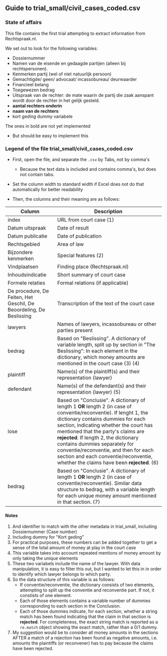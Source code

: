 ## Guide to trial_small/civil_cases_coded.csv

### State of affairs

This file contains the first trial attempting to extract information from Rechtspraak.nl. 

We set out to look for the following variables:

  - Dossiernummer
  - Namen van de eisende en gedaagde partijen (alleen bij rechtspersonen).
  - Kenmerken partij (wel of niet natuurlijk persoon)
  - Gemachtigde/ geen/ advocaat/ incassobureau/ deurwaarder
  - Financieel belang
  - Toegewezen bedrag
  - Uitspraak van de rechter: de mate waarin de partij die zaak aanspant wordt door de rechter in het gelijk gesteld.
  - **aantal rechters onderin**
  - **naam van de rechters**
  - kort geding dummy variabele

The ones in bold are not yet implemented 
  - But should be easy to implement this 


### Legend of the file trial_small/civil_cases_coded.csv

- First, open the file, and separate the `.csv` by Tabs, not by comma's
  - Because the text data is included and contains comma's, but does not contain tabs. 

- Set the column width to standard width if Excel does not do that automatically for better readability

- Then, the columns and their meaning are as follows:

| Column      | Description |
| ----------- | ----------- |
| index      | URL from court case (1) |
| Datum uitspraak   | Date of result|
| Datum publicatie | Date of publication |
| Rechtsgebied | Area of law |
| Bijzondere kenmerken | Special features (2) |
| Vindplaatsen | Finding place (Rechtspraak.nl) |
| Inhoudsindicatie | Short summary of court case |
| Formele relaties | Formal relations (if applicable) |
| De procedure, De Feiten, Het Geschil, De Beoordeling, De Beslissing | Transcription of the text of the court case |
| lawyers | Names of lawyers, incassobureau or other parties present |
| bedrag | Based on "Beslissing". A dictionary of variable length, split up by section in "The Beslissing": In each element in the dictionary, which money amounts are mentioned in the court case (3) (4)|
| plaintiff | Name(s) of the plaintiff(s) and their representation (lawyer) |
| defendant | Name(s) of the defendant(s) and their representation (lawyer) (5) |
| lose | Based on "Conclusie". A dictionary of length 1 **OR** length 2 (in case of conventie/reconventie). If lenght 1, the dictionary contains dummies for each section, indicating whether the court has mentioned that the party's claims are **rejected**. If length 2, the dictionary contains dummies separately for conventie/reconventie, and then for each section and each conventie/reconventie, whether the claims have been **rejected**. (6) |
| bedrag | Based on "Conclusie". A dictionary of length 1 **OR** length 2 (in case of conventie/reconventie). Similar data structure to bedrag, with a variable length for each unique money amount mentioned in that section. (7) |



#### Notes

1. And identifier to match with the other metadata in trial_small, including Dossiernummer (Case number)
2. Including dummy for "Kort geding"
3. For practical purposes, these numbers can be added together to get a sense of the total amount of money at play in the court case
4. This variable takes into account repeated mentions of money amount by only taking the unique elements
5. These two variabels include the name of the lawyer. With data manipulation, it is easy to filter this out, but I wanted to let this in in order to identify which lawyer belongs to which party. 
6. So the data structure of this variable is as follows: 
	- If conventie/reconventie, the dictionary consists of two elements, attempting to split up the conventie and reconventie part. If not, it constists of one element. 
	- Each of those elements contains a variable number of dummies corresponding to each section in the Conclusion. 
	- Each of those dummies indicate, for each section, whether a string match has been found indicating that the claim in that section is **rejected**. For completeness, the exact string match is reported as a `re.match` object showing the exact match, rather than a 0/1 dummy. 
7. My suggestion would be to consider all money amounts in the sections AFTER a match of a rejection has been found as negative amounts, i.e. amounts the plaintiffs (or reconvener) has to pay because the claims have been rejected. 
